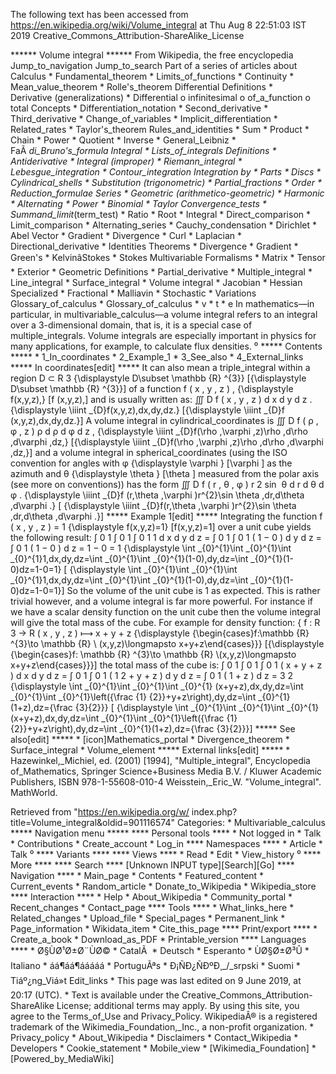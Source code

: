The following text has been accessed from https://en.wikipedia.org/wiki/Volume_integral at Thu Aug 8 22:51:03 IST 2019
Creative_Commons_Attribution-ShareAlike_License




















****** Volume integral ******
From Wikipedia, the free encyclopedia
Jump_to_navigation Jump_to_search
Part of a series of articles about
Calculus
    * Fundamental_theorem
    * Limits_of_functions
    * Continuity
    * Mean_value_theorem
    * Rolle's_theorem
Differential
Definitions
    * Derivative (generalizations)
    * Differential
          o infinitesimal
          o of_a_function
          o total
Concepts
    * Differentiation_notation
    * Second_derivative
    * Third_derivative
    * Change_of_variables
    * Implicit_differentiation
    * Related_rates
    * Taylor's_theorem
Rules_and_identities
    * Sum
    * Product
    * Chain
    * Power
    * Quotient
    * Inverse
    * General_Leibniz
    * FaÃ _di_Bruno's_formula
Integral
    * Lists_of_integrals
Definitions
    * Antiderivative
    * Integral (improper)
    * Riemann_integral
    * Lebesgue_integration
    * Contour_integration
Integration by
    * Parts
    * Discs
    * Cylindrical_shells
    * Substitution (trigonometric)
    * Partial_fractions
    * Order
    * Reduction_formulae
Series
    * Geometric (arithmetico-geometric)
    * Harmonic
    * Alternating
    * Power
    * Binomial
    * Taylor
Convergence_tests
    * Summand_limit_(term_test)
    * Ratio
    * Root
    * Integral
    * Direct_comparison
    *
      Limit_comparison
    * Alternating_series
    * Cauchy_condensation
    * Dirichlet
    * Abel
Vector
    * Gradient
    * Divergence
    * Curl
    * Laplacian
    * Directional_derivative
    * Identities
Theorems
    * Divergence
    * Gradient
    * Green's
    * KelvinâStokes
    * Stokes
Multivariable
Formalisms
    * Matrix
    * Tensor
    * Exterior
    * Geometric
Definitions
    * Partial_derivative
    * Multiple_integral
    * Line_integral
    * Surface_integral
    * Volume integral
    * Jacobian
    * Hessian
Specialized
    * Fractional
    * Malliavin
    * Stochastic
    * Variations
Glossary_of_calculus
    * Glossary_of_calculus
    * v
    * t
    * e
In mathematics—in particular, in multivariable_calculus—a volume integral
refers to an integral over a 3-dimensional domain, that is, it is a special
case of multiple_integrals. Volume integrals are especially important in
physics for many applications, for example, to calculate flux densities.
⁰
***** Contents *****
    * 1_In_coordinates
    * 2_Example_1
    * 3_See_also
    * 4_External_links
***** In coordinates[edit] *****
It can also mean a triple_integral within a region     D &#x2282;   R   3
{\displaystyle D\subset \mathbb {R} ^{3}}  [{\displaystyle D\subset \mathbb {R}
^{3}}] of a function     f ( x , y , z ) ,   {\displaystyle f(x,y,z),}  [f
(x,y,z),] and is usually written as:
          &#x222D;  D   f ( x , y , z )  d x  d y  d z .   {\displaystyle
      \iiint _{D}f(x,y,z)\,dx\,dy\,dz.}  [{\displaystyle \iiint _{D}f
      (x,y,z)\,dx\,dy\,dz.}]
A volume integral in cylindrical_coordinates is
          &#x222D;  D   f ( &#x03C1; , &#x03C6; , z ) &#x03C1;  d &#x03C1;  d
      &#x03C6;  d z ,   {\displaystyle \iiint _{D}f(\rho ,\varphi ,z)\rho
      \,d\rho \,d\varphi \,dz,}  [{\displaystyle \iiint _{D}f(\rho ,\varphi
      ,z)\rho \,d\rho \,d\varphi \,dz,}]
and a volume integral in spherical_coordinates (using the ISO convention for
angles with     &#x03C6;   {\displaystyle \varphi }  [\varphi ] as the azimuth
and     &#x03B8;   {\displaystyle \theta }  [\theta ] measured from the polar
axis (see more on conventions)) has the form
          &#x222D;  D   f ( r , &#x03B8; , &#x03C6; )  r  2   sin &#x2061;
      &#x03B8;  d r  d &#x03B8;  d &#x03C6; .   {\displaystyle \iiint _{D}f
      (r,\theta ,\varphi )r^{2}\sin \theta \,dr\,d\theta \,d\varphi .}  [
      {\displaystyle \iiint _{D}f(r,\theta ,\varphi )r^{2}\sin \theta
      \,dr\,d\theta \,d\varphi .}]
***** Example 1[edit] *****
Integrating the function     f ( x , y , z ) = 1   {\displaystyle f(x,y,z)=1}
[f(x,y,z)=1] over a unit cube yields the following result:
          &#x222B;  0   1    &#x222B;  0   1    &#x222B;  0   1   1  d x  d y
      d z =  &#x222B;  0   1    &#x222B;  0   1   ( 1 &#x2212; 0 )  d y  d z =
      &#x222B;  0   1   ( 1 &#x2212; 0 ) d z = 1 &#x2212; 0 = 1
      {\displaystyle \int _{0}^{1}\int _{0}^{1}\int _{0}^{1}1\,dx\,dy\,dz=\int
      _{0}^{1}\int _{0}^{1}(1-0)\,dy\,dz=\int _{0}^{1}(1-0)dz=1-0=1}  [
      {\displaystyle \int _{0}^{1}\int _{0}^{1}\int _{0}^{1}1\,dx\,dy\,dz=\int
      _{0}^{1}\int _{0}^{1}(1-0)\,dy\,dz=\int _{0}^{1}(1-0)dz=1-0=1}]
So the volume of the unit cube is 1 as expected. This is rather trivial
however, and a volume integral is far more powerful. For instance if we have a
scalar density function on the unit cube then the volume integral will give the
total mass of the cube. For example for density function:
           {    f :   R   3   &#x2192;  R      ( x , y , z ) &#x27FC; x + y + z
      {\displaystyle {\begin{cases}f:\mathbb {R} ^{3}\to \mathbb {R} \\
      (x,y,z)\longmapsto x+y+z\end{cases}}}  [{\displaystyle {\begin{cases}f:
      \mathbb {R} ^{3}\to \mathbb {R} \\(x,y,z)\longmapsto x+y+z\end{cases}}}]
the total mass of the cube is:
          &#x222B;  0   1    &#x222B;  0   1    &#x222B;  0   1   ( x + y + z )
      d x  d y  d z =  &#x222B;  0   1    &#x222B;  0   1    (    1 2   + y + z
      )   d y  d z =  &#x222B;  0   1   ( 1 + z )  d z =   3 2
      {\displaystyle \int _{0}^{1}\int _{0}^{1}\int _{0}^{1}
      (x+y+z)\,dx\,dy\,dz=\int _{0}^{1}\int _{0}^{1}\left({\frac {1}
      {2}}+y+z\right)\,dy\,dz=\int _{0}^{1}(1+z)\,dz={\frac {3}{2}}}  [
      {\displaystyle \int _{0}^{1}\int _{0}^{1}\int _{0}^{1}
      (x+y+z)\,dx\,dy\,dz=\int _{0}^{1}\int _{0}^{1}\left({\frac {1}
      {2}}+y+z\right)\,dy\,dz=\int _{0}^{1}(1+z)\,dz={\frac {3}{2}}}]
***** See also[edit] *****
    * [icon]Mathematics_portal
    * Divergence_theorem
    * Surface_integral
    * Volume_element
***** External links[edit] *****
    * Hazewinkel,_Michiel, ed. (2001) [1994], "Multiple_integral", Encyclopedia
      of_Mathematics, Springer Science+Business Media B.V. / Kluwer Academic
      Publishers, ISBN 978-1-55608-010-4
Weisstein,_Eric_W. "Volume_integral". MathWorld.

Retrieved from "https://en.wikipedia.org/w/
index.php?title=Volume_integral&oldid=901116574"
Categories:
    * Multivariable_calculus
***** Navigation menu *****
**** Personal tools ****
    * Not logged in
    * Talk
    * Contributions
    * Create_account
    * Log_in
**** Namespaces ****
    * Article
    * Talk
⁰
**** Variants ****
**** Views ****
    * Read
    * Edit
    * View_history
⁰
**** More ****
**** Search ****
[Unknown INPUT type][Search][Go]
**** Navigation ****
    * Main_page
    * Contents
    * Featured_content
    * Current_events
    * Random_article
    * Donate_to_Wikipedia
    * Wikipedia_store
**** Interaction ****
    * Help
    * About_Wikipedia
    * Community_portal
    * Recent_changes
    * Contact_page
**** Tools ****
    * What_links_here
    * Related_changes
    * Upload_file
    * Special_pages
    * Permanent_link
    * Page_information
    * Wikidata_item
    * Cite_this_page
**** Print/export ****
    * Create_a_book
    * Download_as_PDF
    * Printable_version
**** Languages ****
    * Ø§ÙØ¹Ø±Ø¨ÙØ©
    * CatalÃ 
    * Deutsch
    * Esperanto
    * ÙØ§Ø±Ø³Û
    * Italiano
    * áá¶áá¶ááááá
    * PortuguÃªs
    * Ð¡ÑÐ¿ÑÐºÐ¸_/_srpski
    * Suomi
    * Tiáº¿ng_Viá»t
Edit_links
    * This page was last edited on 9 June 2019, at 20:17 (UTC).
    * Text is available under the Creative_Commons_Attribution-ShareAlike
      License; additional terms may apply. By using this site, you agree to the
      Terms_of_Use and Privacy_Policy. WikipediaÂ® is a registered trademark of
      the Wikimedia_Foundation,_Inc., a non-profit organization.
    * Privacy_policy
    * About_Wikipedia
    * Disclaimers
    * Contact_Wikipedia
    * Developers
    * Cookie_statement
    * Mobile_view
    * [Wikimedia_Foundation]
    * [Powered_by_MediaWiki]

